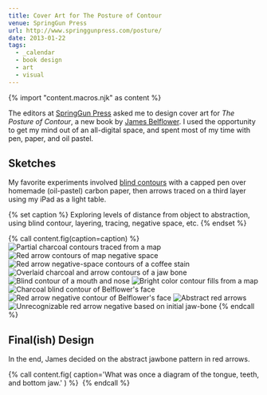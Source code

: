```yaml
---
title: Cover Art for The Posture of Contour
venue: SpringGun Press
url: http://www.springgunpress.com/posture/
date: 2013-01-22
tags:
  - _calendar
  - book design
  - art
  - visual
---
```

{% import "content.macros.njk" as content %}

The editors at
[SpringGun Press][springgun] asked me
to design cover art
for *The Posture of Contour*,
a new book by
[James Belflower][james].
I used the opportunity to get my mind out of an all-digital space,
and spent most of my time with pen, paper, and oil pastel.

[springgun]: http://www.springgunpress.com/
[james]: http://www.pw.org/content/james_belflower


## Sketches

My favorite experiments involved
[blind contours][blind contours] with a capped pen
over homemade (oil-pastel) carbon paper,
then arrows traced on a third layer
using my iPad as a light table.

[blind contours]: http://en.wikipedia.org/wiki/Blind_contour_drawing

{% set caption %}
Exploring levels of distance from object to abstraction,
using blind contour, layering, tracing, negative space, etc.
{% endset %}

{% call content.fig(caption=caption) %}
  <img src="{{ site.images }}contour/contours-coal.jpg" alt="Partial charcoal contours traced from a map">
  <img src="{{ site.images }}contour/contours.png" alt="Red arrow contours of map negative space">
  <img src="{{ site.images }}contour/circles.png" alt="Red arrow negative-space contours of a coffee stain">
  <img src="{{ site.images }}contour/jaw.png" alt="Overlaid charcoal and arrow contours of a jaw bone">
  <img src="{{ site.images }}contour/mouth-blind.png" alt="Blind contour of a mouth and nose">
  <img src="{{ site.images }}contour/colors.png" alt="Bright color contour fills from a map">
  <img src="{{ site.images }}contour/face-blind.jpg" alt="Charcoal blind contour of Belflower's face">
  <img src="{{ site.images }}contour/face-arrows.jpg" alt="Red arrow negative contour of Belflower's face">
  <img src="{{ site.images }}contour/layers.jpg" alt="Abstract red arrows">
  <img src="{{ site.images }}contour/rays.jpg" alt="Unrecognizable red arrow negative based on initial jaw-bone">
{% endcall %}


## Final(ish) Design

In the end,
James decided on the abstract jawbone pattern in red arrows.

{% call content.fig(
  caption='What was once a diagram of the tongue, teeth, and bottom jaw.'
) %}
  <img src="{{ site.images }}contour/final.png" alt="">
{% endcall %}
